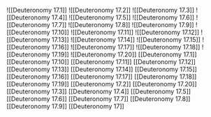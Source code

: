 ![[Deuteronomy 17.1]]
![[Deuteronomy 17.2]]
![[Deuteronomy 17.3]]
![[Deuteronomy 17.4]]
![[Deuteronomy 17.5]]
![[Deuteronomy 17.6]]
![[Deuteronomy 17.7]]
![[Deuteronomy 17.8]]
![[Deuteronomy 17.9]]
![[Deuteronomy 17.10]]
![[Deuteronomy 17.11]]
![[Deuteronomy 17.12]]
![[Deuteronomy 17.13]]
![[Deuteronomy 17.14]]
![[Deuteronomy 17.15]]
![[Deuteronomy 17.16]]
![[Deuteronomy 17.17]]
![[Deuteronomy 17.18]]
![[Deuteronomy 17.19]]
![[Deuteronomy 17.20]]
[[Deuteronomy 17.1]]
[[Deuteronomy 17.10]]
[[Deuteronomy 17.11]]
[[Deuteronomy 17.12]]
[[Deuteronomy 17.13]]
[[Deuteronomy 17.14]]
[[Deuteronomy 17.15]]
[[Deuteronomy 17.16]]
[[Deuteronomy 17.17]]
[[Deuteronomy 17.18]]
[[Deuteronomy 17.19]]
[[Deuteronomy 17.2]]
[[Deuteronomy 17.20]]
[[Deuteronomy 17.3]]
[[Deuteronomy 17.4]]
[[Deuteronomy 17.5]]
[[Deuteronomy 17.6]]
[[Deuteronomy 17.7]]
[[Deuteronomy 17.8]]
[[Deuteronomy 17.9]]
[[Deuteronomy 17]]
